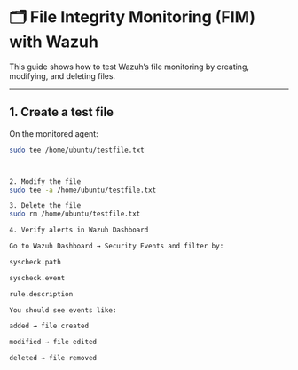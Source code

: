 # 🗂️ File Integrity Monitoring (FIM) with Wazuh

This guide shows how to test Wazuh’s file monitoring by creating, modifying, and deleting files.

---

## 1. Create a test file
On the monitored agent:
```bash
sudo tee /home/ubuntu/testfile.txt



2. Modify the file
sudo tee -a /home/ubuntu/testfile.txt

3. Delete the file
sudo rm /home/ubuntu/testfile.txt

4. Verify alerts in Wazuh Dashboard

Go to Wazuh Dashboard → Security Events and filter by:

syscheck.path

syscheck.event

rule.description

You should see events like:

added → file created

modified → file edited

deleted → file removed
